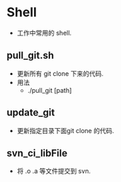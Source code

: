 # Shell
* 工作中常用的 shell.

## pull_git.sh
* 更新所有 git clone 下来的代码.
* 用法
	* ./pull_git [path] 

## update_git
* 更新指定目录下面git clone 的代码.

## svn_ci_libFile
* 将 .o .a 等文件提交到 svn.

